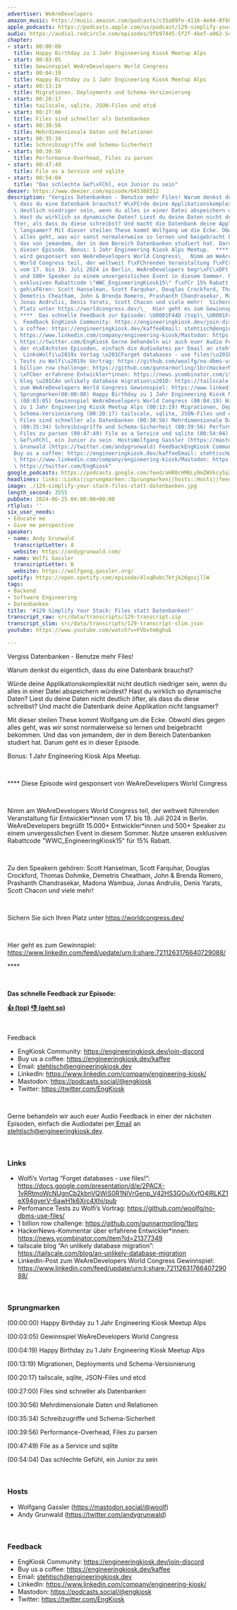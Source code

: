 ```yaml
---
advertiser: WeAreDevelopers
amazon_music: https://music.amazon.com/podcasts/c35a09fe-4116-4e04-8f68-77d61b112e46/episodes/a5efa38c-2148-4084-a7ff-b98ea32307c2/engineering-kiosk-129-simplify-your-stack-files-statt-datenbanken
apple_podcasts: https://podcasts.apple.com/us/podcast/129-simplify-your-stack-files-statt-datenbanken/id1603082924?i=1000660128961&uo=4
audio: https://audio1.redcircle.com/episodes/9fb97445-5f2f-4bef-a962-5cc1cacbbb3b/stream.mp3
chapter:
- start: 00:00:00
  title: Happy Birthday zu 1 Jahr Engineering Kiosk Meetup Alps
- start: 00:03:05
  title: Gewinnspiel WeAreDevelopers World Congress
- start: 00:04:19
  title: Happy Birthday zu 1 Jahr Engineering Kiosk Meetup Alps
- start: 00:13:19
  title: Migrationen, Deployments und Schema-Versionierung
- start: 00:20:17
  title: tailscale, sqlite, JSON-Files und etcd
- start: 00:27:00
  title: Files sind schneller als Datenbanken
- start: 00:30:56
  title: Mehrdimensionale Daten und Relationen
- start: 00:35:34
  title: Schreibzugriffe und Schema-Sicherheit
- start: 00:39:56
  title: Performance-Overhead, Files zu parsen
- start: 00:47:49
  title: File as a Service und sqlite
- start: 00:54:04
  title: "Das schlechte Gef\xFChl, ein Junior zu sein"
deezer: https://www.deezer.com/episode/645380312
description: "Vergiss Datenbanken - Benutze mehr Files! Warum denkst du eigentlich,\
  \ dass du eine Datenbank brauchst? W\xFCrde deine Applikationskomplexit\xE4t nicht\
  \ deutlich niedriger sein, wenn du alles in einer Datei abspeichern w\xFCrdest?\
  \ Hast du wirklich so dynamische Daten? Liest du deine Daten nicht deutlich \xF6\
  fter, als dass du diese schreibst? Und macht die Datenbank deine Applikation nicht\
  \ langsamer? Mit dieser steilen These kommt Wolfgang um die Ecke. Obwohl dies gegen\
  \ alles geht, was wir sonst normalerweise so lernen und beigebracht bekommen. Und\
  \ das von jemandem, der in dem Bereich Datenbanken studiert hat. Darum geht es in\
  \ dieser Episode. Bonus: 1 Jahr Engineering Kiosk Alps Meetup.  **** Diese Episode\
  \ wird gesponsert von WeAreDevelopers World Congress\_  Nimm am WeAreDevelopers\
  \ World Congress teil, der weltweit f\xFChrenden Veranstaltung f\xFCr Entwickler*innen\
  \ vom 17. bis 19. Juli 2024 in Berlin. WeAreDevelopers begr\xFC\xDFt 15.000+ Entwickler*innen\
  \ und 500+ Speaker zu einem unvergesslichen Event in diesem Sommer. Nutze unseren\
  \ exklusiven Rabattcode \"WWC_EngineeringKiosk15\" f\xFCr 15% Rabatt.  Zu den Speakern\
  \ geh\xF6ren: Scott Hanselman, Scott Farquhar, Douglas Crockford, Thomas Dohmke,\
  \ Demetris Cheatham, John & Brenda Romero, Prashanth Chandrasekar, Madona Wambua,\
  \ Jonas Andrulis, Denis Yarats, Scott Chacon und viele mehr!  Sichern Sie sich Ihren\
  \ Platz unter https://worldcongress.dev/\_  Hier geht es zum Gewinnspiel: https://www.linkedin.com/feed/update/urn:li:share:7211263176640729088/\
  \ ****  Das schnelle Feedback zur Episode: \U0001F44D (top)\_\U0001F44E (geht so)\
  \  Feedback EngKiosk Community: https://engineeringkiosk.dev/join-discord\_Buy us\
  \ a coffee: https://engineeringkiosk.dev/kaffeeEmail: stehtisch@engineeringkiosk.devLinkedIn:\
  \ https://www.linkedin.com/company/engineering-kiosk/Mastodon: https://podcasts.social/@engkioskTwitter:\
  \ https://twitter.com/EngKiosk Gerne behandeln wir auch euer Audio Feedback in einer\
  \ der n\xE4chsten Episoden, einfach die Audiodatei per Email an stehtisch@engineeringkiosk.dev.\
  \  LinksWolfi\u2019s Vortag \u201CForget databases - use files!\u201D: https://docs.google.com/presentation/d/e/2PACX-1vRRtmoWcNUgnCb2kbnVQWiS0R1NlVrGenp_V42HS3GOuXvfO4IRLKZ1eX94gyerV-6awH1k6Xrc4Xhi/pubPerfomance\
  \ Tests zu Wolfi\u2019s Vortrag: https://github.com/woolfg/no-dbms-use-files/\_\
  1 billion row challenge: https://github.com/gunnarmorling/1brcHackerNews-Kommentar\
  \ \xFCber erfahrene Entwickler*innen: https://news.ycombinator.com/item?id=21377349tailscale\
  \ blog \u201CAn unlikely database migration\u201D: https://tailscale.com/blog/an-unlikely-database-migrationLinkedIn-Post\
  \ zum WeAreDevelopers World Congress Gewinnspiel: https://www.linkedin.com/feed/update/urn:li:share:7211263176640729088/\
  \ Sprungmarken(00:00:00) Happy Birthday zu 1 Jahr Engineering Kiosk Meetup Alps\
  \ (00:03:05) Gewinnspiel WeAreDevelopers World Congress (00:04:19) Happy Birthday\
  \ zu 1 Jahr Engineering Kiosk Meetup Alps (00:13:19) Migrationen, Deployments und\
  \ Schema-Versionierung (00:20:17) tailscale, sqlite, JSON-Files und etcd (00:27:00)\
  \ Files sind schneller als Datenbanken (00:30:56) Mehrdimensionale Daten und Relationen\
  \ (00:35:34) Schreibzugriffe und Schema-Sicherheit (00:39:56) Performance-Overhead,\
  \ Files zu parsen (00:47:49) File as a Service und sqlite (00:54:04) Das schlechte\
  \ Gef\xFChl, ein Junior zu sein  HostsWolfgang Gassler (https://mastodon.social/@woolf)Andy\
  \ Grunwald (https://twitter.com/andygrunwald) FeedbackEngKiosk Community: https://engineeringkiosk.dev/join-discord\_\
  Buy us a coffee: https://engineeringkiosk.dev/kaffeeEmail: stehtisch@engineeringkiosk.devLinkedIn:\
  \ https://www.linkedin.com/company/engineering-kiosk/Mastodon: https://podcasts.social/@engkioskTwitter:\
  \ https://twitter.com/EngKiosk"
google_podcasts: https://podcasts.google.com/feed/aHR0cHM6Ly9mZWVkcy5yZWRjaXJjbGUuY29tLzBlY2ZkZmQ3LWZkYTEtNGMzZC05NTE1LTQ3NjcyN2Y5ZGY1ZQ/episode/OWQzOTZhNmMtZGZjMS00NGE4LWJjOWEtNjFkNTNjNzBlNWVi?sa=X&ved=0CAUQkfYCahcKEwjwr4G5j_aGAxUAAAAAHQAAAAAQAQ
headlines: links::Links||sprungmarken::Sprungmarken||hosts::Hosts||feedback::Feedback
image: ./129-simplify-your-stack-files-statt-datenbanken.jpg
length_second: 3555
pubDate: 2024-06-25 04:00:00+00:00
rtlplus: ''
six_user_needs:
- Educate me
- Give me perspective
speaker:
- name: Andy Grunwald
  transcriptLetter: A
  website: https://andygrunwald.com/
- name: Wolfi Gassler
  transcriptLetter: B
  website: https://wolfgang.gassler.org/
spotify: https://open.spotify.com/episode/4lxqDvbc7ktjk26gozjllW
tags:
- Backend
- Software Engineering
- Datenbanken
title: '#129 Simplify Your Stack: Files statt Datenbanken!'
transcript_raw: src/data/transcripts/129-transcript.zip
transcript_slim: src/data/transcripts/129-transcript-slim.json
youtube: https://www.youtube.com/watch?v=FVbvtm6ghuE

---
```

<p>Vergiss Datenbanken - Benutze mehr Files!</p><p>Warum denkst du eigentlich, dass du eine Datenbank brauchst?</p><p>Würde deine Applikationskomplexität nicht deutlich niedriger sein, wenn du alles in einer Datei abspeichern würdest? Hast du wirklich so dynamische Daten? Liest du deine Daten nicht deutlich öfter, als dass du diese schreibst? Und macht die Datenbank deine Applikation nicht langsamer?</p><p>Mit dieser steilen These kommt Wolfgang um die Ecke. Obwohl dies gegen alles geht, was wir sonst normalerweise so lernen und beigebracht bekommen. Und das von jemandem, der in dem Bereich Datenbanken studiert hat. Darum geht es in dieser Episode.</p><p>Bonus: 1 Jahr Engineering Kiosk Alps Meetup.</p><p><br></p><p>**** Diese Episode wird gesponsert von WeAreDevelopers World Congress </p><p><br></p><p>Nimm am WeAreDevelopers World Congress teil, der weltweit führenden Veranstaltung für Entwickler*innen vom 17. bis 19. Juli 2024 in Berlin. WeAreDevelopers begrüßt 15.000+ Entwickler*innen und 500+ Speaker zu einem unvergesslichen Event in diesem Sommer. Nutze unseren exklusiven Rabattcode &#34;WWC_EngineeringKiosk15&#34; für 15% Rabatt.</p><p><br></p><p>Zu den Speakern gehören: Scott Hanselman, Scott Farquhar, Douglas Crockford, Thomas Dohmke, Demetris Cheatham, John &amp; Brenda Romero, Prashanth Chandrasekar, Madona Wambua, Jonas Andrulis, Denis Yarats, Scott Chacon und viele mehr!</p><p><br></p><p>Sichern Sie sich Ihren Platz unter <a href="https://worldcongress.dev/" rel="nofollow">https://worldcongress.dev/</a> </p><p><br></p><p>Hier geht es zum Gewinnspiel: <a href="https://www.linkedin.com/feed/update/urn:li:share:7211263176640729088/" rel="nofollow">https://www.linkedin.com/feed/update/urn:li:share:7211263176640729088/</a></p><p>****</p><p><br></p><p><strong>Das schnelle Feedback zur Episode:</strong></p><p><a href="https://api.openpodcast.dev/feedback/129/upvote" rel="nofollow"><strong>👍 (top)</strong></a><strong> </strong><a href="https://api.openpodcast.dev/feedback/129/downvote" rel="nofollow"><strong>👎 (geht so)</strong></a></p><p><br></p><p>Feedback</p><ul><li>EngKiosk Community: <a href="https://engineeringkiosk.dev/join-discord">https://engineeringkiosk.dev/join-discord</a> </li><li>Buy us a coffee: <a href="https://engineeringkiosk.dev/kaffee">https://engineeringkiosk.dev/kaffee</a></li><li>Email: <a href="mailto:stehtisch@engineeringkiosk.dev" rel="nofollow">stehtisch@engineeringkiosk.dev</a></li><li>LinkedIn: <a href="https://www.linkedin.com/company/engineering-kiosk/" rel="nofollow">https://www.linkedin.com/company/engineering-kiosk/</a></li><li>Mastodon: <a href="https://podcasts.social/@engkiosk" rel="nofollow">https://podcasts.social/@engkiosk</a></li><li>Twitter: <a href="https://twitter.com/EngKiosk" rel="nofollow">https://twitter.com/EngKiosk</a></li></ul><p><br></p><p>Gerne behandeln wir auch euer Audio Feedback in einer der nächsten Episoden, einfach die Audiodatei per<a href="https://engineeringkiosk.dev/kontakt/"> Email</a> an <a href="mailto:stehtisch@engineeringkiosk.dev" rel="nofollow">stehtisch@engineeringkiosk.dev</a>.</p><p><br></p><h3 id="links">Links</h3><ul><li>Wolfi’s Vortag “Forget databases - use files!”: <a href="https://docs.google.com/presentation/d/e/2PACX-1vRRtmoWcNUgnCb2kbnVQWiS0R1NlVrGenp_V42HS3GOuXvfO4IRLKZ1eX94gyerV-6awH1k6Xrc4Xhi/pub" rel="nofollow">https://docs.google.com/presentation/d/e/2PACX-1vRRtmoWcNUgnCb2kbnVQWiS0R1NlVrGenp_V42HS3GOuXvfO4IRLKZ1eX94gyerV-6awH1k6Xrc4Xhi/pub</a></li><li>Perfomance Tests zu Wolfi’s Vortrag: <a href="https://github.com/woolfg/no-dbms-use-files/" rel="nofollow">https://github.com/woolfg/no-dbms-use-files/</a> </li><li>1 billion row challenge: <a href="https://github.com/gunnarmorling/1brc" rel="nofollow">https://github.com/gunnarmorling/1brc</a></li><li>HackerNews-Kommentar über erfahrene Entwickler*innen: <a href="https://news.ycombinator.com/item?id=21377349" rel="nofollow">https://news.ycombinator.com/item?id=21377349</a></li><li>tailscale blog “An unlikely database migration”: <a href="https://tailscale.com/blog/an-unlikely-database-migration" rel="nofollow">https://tailscale.com/blog/an-unlikely-database-migration</a></li><li>LinkedIn-Post zum WeAreDevelopers World Congress Gewinnspiel: <a href="https://www.linkedin.com/feed/update/urn:li:share:7211263176640729088/" rel="nofollow">https://www.linkedin.com/feed/update/urn:li:share:7211263176640729088/</a></li></ul><p><br></p><h3 id="sprungmarken">Sprungmarken</h3><p>(00:00:00) Happy Birthday zu 1 Jahr Engineering Kiosk Meetup Alps</p><p>(00:03:05) Gewinnspiel WeAreDevelopers World Congress</p><p>(00:04:19) Happy Birthday zu 1 Jahr Engineering Kiosk Meetup Alps</p><p>(00:13:19) Migrationen, Deployments und Schema-Versionierung</p><p>(00:20:17) tailscale, sqlite, JSON-Files und etcd</p><p>(00:27:00) Files sind schneller als Datenbanken</p><p>(00:30:56) Mehrdimensionale Daten und Relationen</p><p>(00:35:34) Schreibzugriffe und Schema-Sicherheit</p><p>(00:39:56) Performance-Overhead, Files zu parsen</p><p>(00:47:49) File as a Service und sqlite</p><p>(00:54:04) Das schlechte Gefühl, ein Junior zu sein</p><p><br></p><h3 id="hosts">Hosts</h3><ul><li>Wolfgang Gassler (<a href="https://mastodon.social/@woolf" rel="nofollow">https://mastodon.social/@woolf</a>)</li><li>Andy Grunwald (<a href="https://twitter.com/andygrunwald" rel="nofollow">https://twitter.com/andygrunwald</a>)</li></ul><p><br></p><h3 id="feedback">Feedback</h3><ul><li>EngKiosk Community: <a href="https://engineeringkiosk.dev/join-discord">https://engineeringkiosk.dev/join-discord</a> </li><li>Buy us a coffee: <a href="https://engineeringkiosk.dev/kaffee">https://engineeringkiosk.dev/kaffee</a></li><li>Email: <a href="mailto:stehtisch@engineeringkiosk.dev" rel="nofollow">stehtisch@engineeringkiosk.dev</a></li><li>LinkedIn: <a href="https://www.linkedin.com/company/engineering-kiosk/" rel="nofollow">https://www.linkedin.com/company/engineering-kiosk/</a></li><li>Mastodon: <a href="https://podcasts.social/@engkiosk" rel="nofollow">https://podcasts.social/@engkiosk</a></li><li>Twitter: <a href="https://twitter.com/EngKiosk" rel="nofollow">https://twitter.com/EngKiosk</a></li></ul>